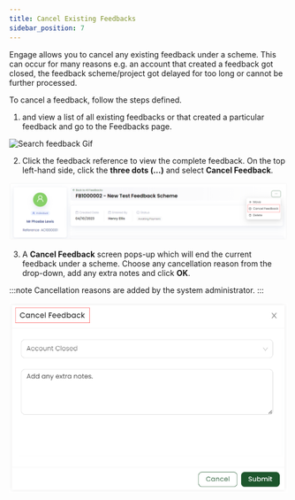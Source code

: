 ```yaml
---
title: Cancel Existing Feedbacks
sidebar_position: 7
---
```


Engage allows you to cancel any existing feedback under a scheme. This can occur for many reasons e.g. an account that created a feedback got closed, the feedback scheme/project got delayed for too long or cannot be further processed.

To cancel a feedback, follow the steps defined.

1. <K2Link route="" text="Search for a feedback" isInternal/> and view a list of all existing feedbacks or <K2Link route="docs/engage/accounts/searching-accounts/" text="search for the account" isInternal/> that created a particular feedback and go to the Feedbacks page.

![Search feedback Gif](./search-feedback-gif.gif)

2. Click the feedback reference to view the complete feedback. On the top left-hand side, click the **three dots (...)** and select **Cancel Feedback**.

![Select cancel](./select-cancel.png)

3. A **Cancel Feedback** screen pops-up which will end the current feedback under a scheme. Choose any cancellation reason from the drop-down, add any extra notes and click **OK**.

:::note
Cancellation reasons are added by the system administrator.
:::

![Cancel feedback screen](./cancel-screen.png)
